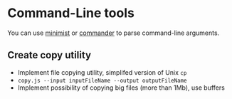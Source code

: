 # Command-Line tools

You can use [minimist][minimist] or [commander][commander]
to parse command-line arguments.

## Create copy utility

- Implement file copying utility, simplifed version of Unix `cp`
- `copy.js --input inputFileName --output outputFileName`
- Implement possibility of copying big files (more than 1Mb), use buffers

[minimist]: https://www.npmjs.com/package/minimist
[commander]: https://www.npmjs.com/package/commander